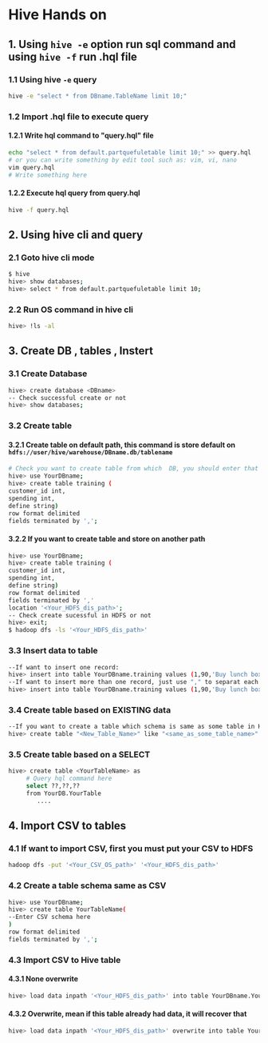 # Hive Hands on
## 1. Using ```hive -e``` option run sql command and using ```hive -f``` run .hql file
### 1.1 Using hive ```-e``` query 
```sh
hive -e "select * from DBname.TableName limit 10;"
```
### 1.2 Import .hql file to execute query
#### 1.2.1 Write hql command to "query.hql" file 
```sh
echo "select * from default.partquefuletable limit 10;" >> query.hql
# or you can write something by edit tool such as: vim, vi, nano
vim query.hql 
# Write something here
```
#### 1.2.2  Execute hql query from query.hql 
```sh
hive -f query.hql
```
## 2. Using hive cli and query
### 2.1 Goto hive cli mode 
```sh
$ hive
hive> show databases;
hive> select * from default.partquefuletable limit 10;
```
### 2.2 Run OS command in hive cli
```sh
hive> !ls -al
```
## 3. Create DB , tables , Instert 
### 3.1 Create Database
```sh
hive> create database <DBname>
-- Check successful create or not
hive> show databases;
```
### 3.2 Create table
#### 3.2.1 Create table on default path, this command is store default on ```hdfs://user/hive/warehouse/DBname.db/tablename```
```sh
# Check you want to create table from which  DB, you should enter that
hive> use YourDBname;
hive> create table training (
customer_id int,
spending int,
define string)
row format delimited 
fields terminated by ',';
```
#### 3.2.2 If you want to create table and store on another path
```sh
hive> use YourDBname;
hive> create table training (
customer_id int,
spending int,
define string)
row format delimited 
fields terminated by ','
location '<Your_HDFS_dis_path>';
-- Check create sucessful in HDFS or not
hive> exit;
$ hadoop dfs -ls '<Your_HDFS_dis_path>'
```
### 3.3 Insert data to table
```sh
--If want to insert one record:
hive> insert into table YourDBname.training values (1,90,'Buy lunch box')
--If want to insert more than one record, just use "," to separat each record
hive> insert into table YourDBname.training values (1,90,'Buy lunch box'),(2,150,'Buy a dozen of beer');
```
### 3.4 Create table based on EXISTING data
```sh
--If you want to create a table which schema is same as some table in Hive
hive> create table "<New_Table_Name>" like "<same_as_some_table_name>"
```
### 3.5 Create table based on a SELECT
```sh
hive> create table <YourTableName> as
     # Query hql command here
     select ??,??,??
     from YourDB.YourTable
        .... 
```
## 4. Import CSV to tables
### 4.1 If want to import CSV, first you must put your CSV to HDFS
```sh
hadoop dfs -put '<Your_CSV_OS_path>' '<Your_HDFS_dis_path>'
```
### 4.2 Create a table schema same as CSV 
```sh
hive> use YourDBname;
hive> create table YourTableName(
--Enter CSV schema here
)
row format delimited
fields terminated by ',';
```
### 4.3 Import CSV to Hive table
#### 4.3.1 None overwrite
```sh
hive> load data inpath '<Your_HDFS_dis_path>' into table YourDBname.YourTableName;
```
#### 4.3.2 Overwrite, mean if this table already had data, it will recover that 
```sh
hive> load data inpath '<Your_HDFS_dis_path>' overwrite into table YourDBname.YourTableName;
```
